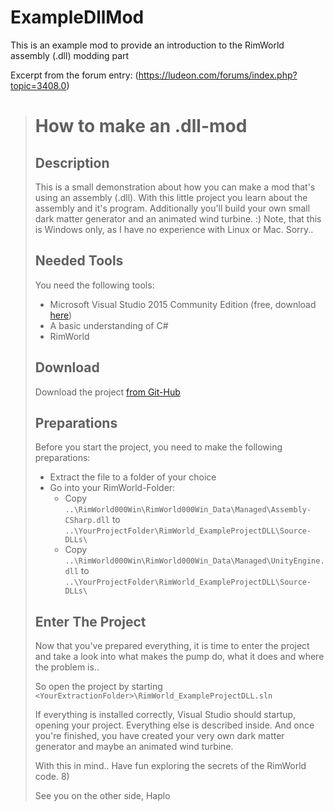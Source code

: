 # ExampleDllMod
This is an example mod to provide an introduction to the RimWorld assembly (.dll) modding part

Excerpt from the forum entry:
(https://ludeon.com/forums/index.php?topic=3408.0)

> # How to make an .dll-mod
> 
> ## Description
> This is a small demonstration about how you can make a mod that's using an assembly (.dll).
> With this little project you learn about the assembly and it's program. Additionally you'll build your own small dark matter generator and an animated wind turbine. :)
> Note, that this is Windows only, as I have no experience with Linux or Mac. Sorry..
> 
> ## Needed Tools
> You need the following tools: 
> - Microsoft Visual Studio 2015 Community Edition (free, download [here](https://www.visualstudio.com/en-us/products/visual-studio-community-vs.aspx))
> - A basic understanding of C#
> - RimWorld
>
> ## Download
> Download the project [from Git-Hub](https://github.com/HaploX1/ExampleDllMod)
>
> ## Preparations
> Before you start the project, you need to make the following preparations:
> - Extract the file to a folder of your choice
> - Go into your RimWorld-Folder:
>     - Copy `..\RimWorld000Win\RimWorld000Win_Data\Managed\Assembly-CSharp.dll`
>       to `..\YourProjectFolder\RimWorld_ExampleProjectDLL\Source-DLLs\`
>     - Copy `..\RimWorld000Win\RimWorld000Win_Data\Managed\UnityEngine.dll`
>       to `..\YourProjectFolder\RimWorld_ExampleProjectDLL\Source-DLLs\`
>
> ## Enter The Project
> Now that you've prepared everything, it is time to enter the project and take a look into what makes the pump do, what it does and where the problem is..
>
> So open the project by starting `<YourExtractionFolder>\RimWorld_ExampleProjectDLL.sln`
>
> If everything is installed correctly, Visual Studio should startup, opening your project.
> Everything else is described inside. 
> And once you're finished, you have created your very own dark matter generator and maybe an animated wind turbine.
>
> With this in mind.. Have fun exploring the secrets of the RimWorld code.  8)
>
> See you on the other side,
> Haplo
